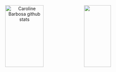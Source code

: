 <div align="center">  
    <img width="49%" height="195px" src="https://github-readme-stats.vercel.app/api?username=OndrejHj04&show_icons=true&count_private=true&hide_border=true&title_color=8eff61&icon_color=8eff61&text_color=c9d1d9&bg_color=00000000" alt="Caroline Barbosa github stats" /> 
  <img width="41%" height="195px" src="https://github-readme-stats.vercel.app/api/top-langs/?username=OndrejHj04&layout=compact&hide_border=true&title_color=8eff61&text_color=8eff61&bg_color=00000000" />
</div>
